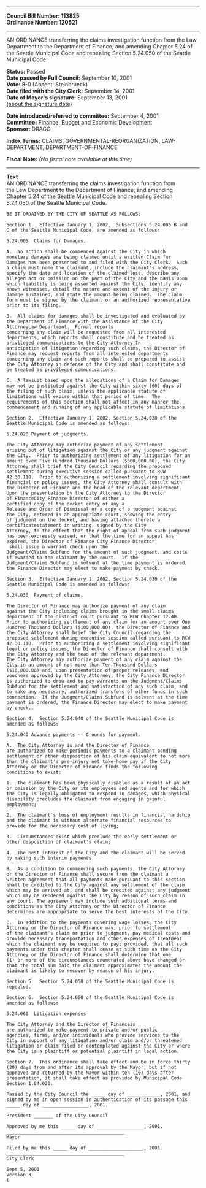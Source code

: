 * * * * *  
  
**Council Bill Number: [](#h0)[](#h2)113825**   
**Ordinance Number: 120521**  
  
* * * * *  
  
AN ORDINANCE transferring the claims investigation function from the Law Department to the Department of Finance; and amending Chapter 5.24 of the Seattle Municipal Code and repealing Section 5.24.050 of the Seattle Municipal Code.  
  
**Status:** Passed   
**Date passed by Full Council:** September 10, 2001   
**Vote:** 8-0 (Absent: Steinbrueck)   
**Date filed with the City Clerk:** September 14, 2001   
**Date of Mayor's signature:** September 13, 2001   
[(about the signature date)](/~public/approvaldate.htm)   
  
  
**Date introduced/referred to committee:** September 4, 2001   
**Committee:** Finance, Budget and Economic Development   
**Sponsor:** DRAGO   
  
**Index Terms:** CLAIMS, GOVERNMENTAL-REORGANIZATION, LAW-DEPARTMENT, DEPARTMENT-OF-FINANCE  
  
**Fiscal Note:** *(No fiscal note available at this time)*  
  
* * * * *  
  
**Text**  
    AN ORDINANCE transferring the claims investigation function from  
    the Law Department to the Department of Finance; and amending  
    Chapter 5.24 of the Seattle Municipal Code and repealing Section  
    5.24.050 of the Seattle Municipal Code.  
  
    BE IT ORDAINED BY THE CITY OF SEATTLE AS FOLLOWS:  
  
    Section 1.  Effective January 1, 2002,  Subsections 5.24.005 B and  
    C of the Seattle Municipal Code, are amended as follows:  
  
    5.24.005  Claims for Damages.  
  
    A.  No action shall be commenced against the City in which  
    monetary damages are being claimed until a written Claim for  
    Damages has been presented to and filed with the City Clerk.  Such  
    a claim must name the claimant, include the claimant's address,  
    specify the date and location of the claimed loss, describe any  
    alleged act or omission on the part of the City and the basis upon  
    which liability is being asserted against the City, identify any  
    known witnesses, detail the nature and extent of the injury or  
    damage sustained, and state the amount being claimed.  The claim  
    form must be signed by the claimant or an authorized representative  
    prior to its filing.  
  
    B.  All claims for damages shall be investigated and evaluated by  
    the Department of Finance with the assistance of the City  
    AttorneyLaw Department.  Formal reports  
    concerning any claim will be requested from all interested  
    departments, which reports shall constitute and be treated as  
    privileged communications to the City Attorney.In  
    anticipation of litigation regarding such claims, the Director of  
    Finance may request reports from all interested departments  
    concerning any claim and such reports shall be prepared to assist  
    the City Attorney in defense of the City and shall constitute and  
    be treated as privileged communications.  
  
    C.  A lawsuit based upon the allegations of a Claim for Damages  
    may not be instituted against the City within sixty (60) days of  
    the filing of such claim, unless the applicable statute of  
    limitations will expire within that period of time.  The  
    requirements of this section shall not affect in any manner the  
    commencement and running of any applicable statute of limitations.  
  
    Section 2.  Effective January 1, 2002, Section 5.24.020 of the  
    Seattle Municipal Code is amended as follows:  
  
    5.24.020 Payment of judgments.  
  
    The City Attorney may authorize payment of any settlement  
    arising out of litigation against the City or any judgment against  
    the City.  Prior to authorizing settlement of any litigation for an  
    amount over Five Hundred Thousand Dollars ($500,000.00), the City  
    Attorney shall brief the City Council regarding the proposed  
    settlement during executive session called pursuant to RCW  
    42.30.110.  Prior to authorizing a settlement involving significant  
    financial or policy issues, the City Attorney shall consult with  
    the Director of Finance and the head of the relevant department.  
    Upon the presentation by the City Attorney to the Director  
    of FinanceCity Finance Director of either a   
    certified copy of the docket entry of any a  
    Release and Order of Dismissal or a copy of a judgment against  
    the City, entered in an appropriate court, showing the entry  
    of judgment on the docket, and having attached thereto a  
    certificatestatement in writing, signed by the City  
    Attorney, to the effect that the right of appeal from such judgment  
    has been expressly waived, or that the time for an appeal has  
    expired, the Director of Finance City Finance Director  
     shall issue a warrant check upon the  
    Judgment/Claims Subfund for the amount of such judgment, and costs  
    if awarded to the claimant by the court.  If the  
    Judgment/Claims Subfund is solvent at the time payment is ordered,  
    the Finance Director may elect to make payment by check.  
  
    Section 3.  Effective January 1, 2002, Section 5.24.030 of the  
    Seattle Municipal Code is amended as follows:  
  
    5.24.030  Payment of claims.  
  
    The Director of Finance may authorize payment of any claim  
    against the City including claims brought in the small claims  
    department of the district court pursuant to RCW Chapter 12.40.  
    Prior to authorizing settlement of any claim for an amount over One  
    Hundred Thousand Dollars ($100,000.00), the Director of Finance and  
    the City Attorney shall brief the City Council regarding the  
    proposed settlement during executive session called pursuant to RCW  
    42.30.110.  Prior to authorizing a settlement involving significant  
    legal or policy issues, the Director of Finance shall consult with  
    the City Attorney and the head of the relevant department.  
    The City Attorney may authorize payment of any claim against the  
    City in an amount of not more than Ten Thousand Dollars  
    ($10,000.00) and, upon presentation of proper releases, and  
    vouchers approved by the City Attorney, the City Finance Director  
    is authorized to draw and to pay warrants on the Judgment/Claims  
    Subfund for the settlement and satisfaction of any such claim, and  
    to make any necessary, authorized transfers of other funds in such  
    connection.  If the Judgment/Claims Subfund is solvent at the time  
    payment is ordered, the Finance Director may elect to make payment  
    by check..  
  
    Section 4.  Section 5.24.040 of the Seattle Municipal Code is  
    amended as follows:  
  
    5.24.040 Advance payments -- Grounds for payment.  
  
    A.  The City Attorney is and the Director of Finance  
    are authorized to make periodic payments to a claimant pending  
    settlement or other disposition of his claim equivalent to not more  
    than the claimant's pre-injury net take-home pay if the City  
    Attorney or the Director of Finance finds the following  
    conditions to exist:  
  
    1.  The claimant has been physically disabled as a result of an act  
    or omission by the City or its employees and agents and for which  
    the City is legally obligated to respond in damages, which physical  
    disability precludes the claimant from engaging in gainful  
    employment;  
  
    2.  The claimant's loss of employment results in financial hardship  
    and the claimant is without alternate financial resources to  
    provide for the necessary cost of living;  
  
    3.  Circumstances exist which preclude the early settlement or  
    other disposition of claimant's claim;  
  
    4.  The best interest of the City and the claimant will be served  
    by making such interim payments.  
  
    B.  As a condition to commencing such payments, the City Attorney  
    or the Director of Finance shall secure from the claimant a  
    written agreement that all payments made pursuant to this section  
    shall be credited to the City against any settlement of the claim  
    which may be arrived at, and shall be credited against any judgment  
    which may be rendered against the City by reason of such claim in  
    any court. The agreement may include such additional terms and  
    conditions as the City Attorney or the Director of Finance  
    determines are appropriate to serve the best interests of the City.  
  
    C.  In addition to the payments covering wage losses, the City  
    Attorney or the Director of Finance may, prior to settlement  
    of the claimant's claim or prior to judgment, pay medical costs and  
    provide necessary transportation and other expenses of treatment  
    which the claimant may be required to pay; provided, that all such  
    payments under this chapter shall cease at such time as the City  
    Attorney or the Director of Finance shall determine that one  
    (1) or more of the circumstances enumerated above have changed or  
    that the total sum paid the claimant approximates the amount the  
    claimant is likely to recover by reason of his injury.  
  
    Section 5.  Section 5.24.050 of the Seattle Municipal Code is  
    repealed.  
  
    Section 6.  Section 5.24.060 of the Seattle Municipal Code is  
    amended as follows:  
  
    5.24.060  Litigation expenses  
  
    The City Attorney and the Director of Financeis  
    are authorized to make payment to private and/or public  
    agencies, firms, and/or individuals who provide services to the  
    City in support of any litigation and/or claim and/or threatened  
    litigation or claim filed or contemplated against the City or where  
    the City is a plaintiff or potential plaintiff in legal action.  
  
    Section 7.  This ordinance shall take effect and be in force thirty  
    (30) days from and after its approval by the Mayor, but if not  
    approved and returned by the Mayor within ten (10) days after  
    presentation, it shall take effect as provided by Municipal Code  
    Section 1.04.020.  
  
    Passed by the City Council the _____ day of ____________, 2001, and  
    signed by me in open session in authentication of its passage this  
    _____ day of _________________, 2001.  
    _____________________________________  
    President _______ of the City Council  
  
    Approved by me this _____ day of _________________, 2001.  
    ___________________________________________  
    Mayor  
  
    Filed by me this _____ day of ____________________, 2001.  
    ___________________________________________  
    City Clerk  
  
    Sept 5, 2001  
    Version 3  
    t  
